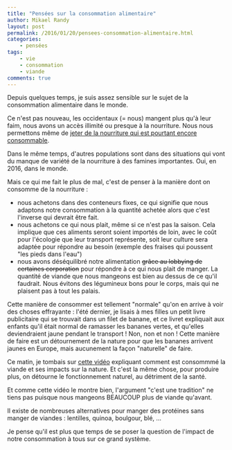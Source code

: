 ```yaml
---
title: "Pensées sur la consommation alimentaire"
author: Mikael Randy
layout: post
permalink: /2016/01/20/pensees-consommation-alimentaire.html
categories:
    - pensées
tags:
    - vie
    - consommation
    - viande
comments: true
---
```


Depuis quelques temps, je suis assez sensible sur le sujet de la consommation alimentaire dans le monde.

Ce n'est pas nouveau, les occidentaux (= nous) mangent plus qu'à leur faim, nous avons un accès illimité ou presque à la nourriture. 
Nous nous permettons même de [jeter de la nourriture qui est pourtant encore consommable](/2015/12/10/les-deputes-unanimes-pour-lutter-contre-le-gaspillage-alimentaire.html).

Dans le même temps, d'autres populations sont dans des situations qui vont du manque de variété de la nourriture à des famines importantes. Oui, en 2016, dans le monde.

Mais ce qui me fait le plus de mal, c'est de penser à la manière dont on consomme de la nourriture :

* nous achetons dans des conteneurs fixes, ce qui signifie que nous adaptons notre consommation à la quantité achetée alors que c'est l'inverse qui devrait être fait.
* nous achetons ce qui nous plait, même si ce n'est pas la saison. Cela implique que ces aliments seront soient importés de loin, avec le coût pour l'écologie que leur transport représente, soit leur culture sera adaptée pour répondre au besoin (exemple des fraises qui poussent "les pieds dans l'eau")
* nous avons déséquilibré notre alimentation <strike>grâce au lobbying de certaines corporation</strike> pour répondre à ce qui nous plait de manger. La quantité de viande que nous mangeons est bien au dessus de ce qu'il faudrait. Nous évitons des légumineux bons pour le corps, mais qui ne plaisent pas à tout les palais.

Cette manière de consommer est tellement "normale" qu'on en arrive à voir des choses effrayante : l'été dernier, je lisais à mes filles un petit livre publicitaire qui se trouvait dans un filet de banane, et ce livret expliquait aux enfants qu'il était normal de ramasser les bananes vertes, et qu'elles deviendraient jaune pendant le transport ! Non, non et non ! Cette manière de faire est un détournement de la nature pour que les bananes arrivent jaunes en Europe, mais aucunement la façon "naturelle" de faire.

Ce matin, je tombais sur [cette vidéo](https://www.youtube.com/watch?v=KriTQ0aTrtw&feature=youtu.be) expliquant comment est consommmé la viande et ses impacts sur la nature. Et c'est la même chose, pour produire plus, on détourne le fonctionnement naturel, au détriment de la santé.

Et comme cette vidéo le montre bien, l'argument "c'est une tradition" ne tiens pas puisque nous mangeons BEAUCOUP plus de viande qu'avant.

Il existe de nombreuses alternatives pour manger des protéines sans manger de viandes : lentilles, quinoa, boulgour, blé, ...

Je pense qu'il est plus que temps de se poser la question de l'impact de notre consommation à tous sur ce grand système.
